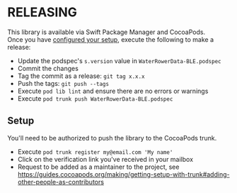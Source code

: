 # RELEASING

This library is available via Swift Package Manager and CocoaPods.  
Once you have [configured your setup](#setup), execute the following to
make a release:

 - Update the podspec's `s.version` value in `WaterRowerData-BLE.podspec`
 - Commit the changes
 - Tag the commit as a release: `git tag x.x.x`
 - Push the tags: `git push --tags`
 - Execute `pod lib lint` and ensure there are no errors or warnings
 - Execute `pod trunk push WaterRowerData-BLE.podspec`

## Setup 

You'll need to be authorized to push the library to the CocoaPods trunk.

 - Execute `pod trunk register my@email.com 'My name'`
 - Click on the verification link you've received in your mailbox
 - Request to be added as a maintainer to the project, see https://guides.cocoapods.org/making/getting-setup-with-trunk#adding-other-people-as-contributors
